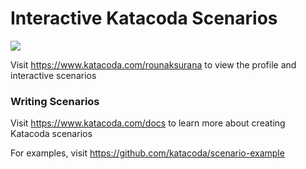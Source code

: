 # Interactive Katacoda Scenarios

[![](http://shields.katacoda.com/katacoda/rounaksurana/count.svg)](https://www.katacoda.com/rounaksurana "Get your profile on Katacoda.com")

Visit https://www.katacoda.com/rounaksurana to view the profile and interactive scenarios

### Writing Scenarios
Visit https://www.katacoda.com/docs to learn more about creating Katacoda scenarios

For examples, visit https://github.com/katacoda/scenario-example
